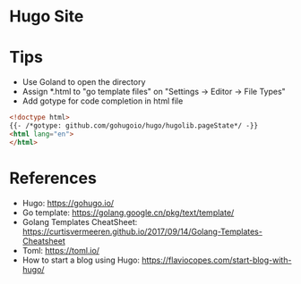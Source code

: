 Hugo Site
=========

# Tips

* Use Goland to open the directory
* Assign *.html to "go template files" on "Settings -> Editor -> File Types"
* Add gotype for code completion in html file

```html
<!doctype html>
{{- /*gotype: github.com/gohugoio/hugo/hugolib.pageState*/ -}}
<html lang="en">
</html>
```

# References

* Hugo: <https://gohugo.io/>
* Go template: <https://golang.google.cn/pkg/text/template/>
* Golang Templates CheatSheet: <https://curtisvermeeren.github.io/2017/09/14/Golang-Templates-Cheatsheet>
* Toml: <https://toml.io/>
* How to start a blog using Hugo: <https://flaviocopes.com/start-blog-with-hugo/>

